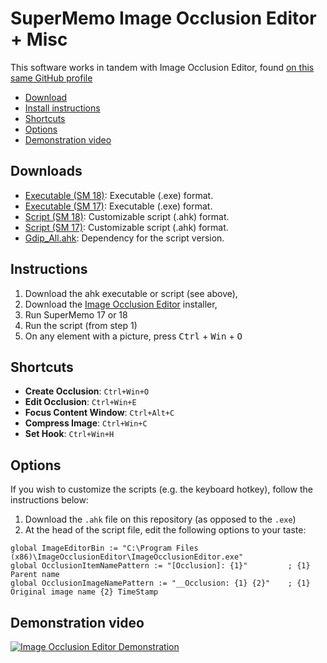 # SuperMemo Image Occlusion Editor + Misc

This software works in tandem with Image Occlusion Editor, found [on this same GitHub profile](https://github.com/supermemo/ImageOcclusionEditor)

- [Download](#download)
- [Install instructions](#instructions)
- [Shortcuts](#shortcuts)
- [Options](#configuration)
- [Demonstration video](#demonstration-video)

## Downloads

- [Executable (SM 18)](https://github.com/supermemo/SuperMemoScripts/releases/download/0.1e/supermemo_18.exe): Executable (.exe) format.
- [Executable (SM 17)](https://github.com/supermemo/SuperMemoScripts/releases/download/0.1e/supermemo_17.exe): Executable (.exe) format.
- [Script (SM 18)](https://raw.githubusercontent.com/supermemo/SuperMemoScripts/master/ImageOcclusionEditor/supermemo_18.ahk): Customizable script (.ahk) format.
- [Script (SM 17)](https://raw.githubusercontent.com/supermemo/SuperMemoScripts/master/ImageOcclusionEditor/supermemo_17.ahk): Customizable script (.ahk) format.
- [Gdip_All.ahk](https://raw.githubusercontent.com/supermemo/SuperMemoScripts/master/ImageOcclusionEditor/Gdip_All.ahk): Dependency for the script version.

## Instructions

1. Download the ahk executable or script (see above),
2. Download the [Image Occlusion Editor](https://github.com/supermemo/ImageOcclusionEditor) installer,
3. Run SuperMemo 17 or 18
4. Run the script (from step 1)
4. On any element with a picture, press <kbd>Ctrl</kbd> + <kbd>Win</kbd> + <kbd>O</kbd>

## Shortcuts

* **Create Occlusion**: `Ctrl+Win+O`
* **Edit Occlusion**: `Ctrl+Win+E`
* **Focus Content Window**: `Ctrl+Alt+C`
* **Compress Image**: `Ctrl+Win+C`
* **Set Hook**: `Ctrl+Win+H`

## Options

If you wish to customize the scripts (e.g. the keyboard hotkey), follow the instructions below:

1. Download the `.ahk` file on this repository (as opposed to the `.exe`)
2. At the head of the script file, edit the following options to your taste:

```ahk
global ImageEditorBin := "C:\Program Files (x86)\ImageOcclusionEditor\ImageOcclusionEditor.exe"
global OcclusionItemNamePattern := "[Occlusion]: {1}"         ; {1} Parent name
global OcclusionImageNamePattern := "__Occlusion: {1} {2}"    ; {1} Original image name {2} TimeStamp
```

## Demonstration video

[![Image Occlusion Editor Demonstration](https://img.youtube.com/vi/BJ1ZAYSGJ4M/0.jpg)](https://youtu.be/BJ1ZAYSGJ4M)
